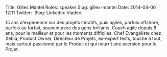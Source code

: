 Title: Gilles Mantel
Roles: speaker
Slug: gilles-mantel
Date: 2014-04-06 12:11
Twitter: ‎
Blog: 
Linkedin:
Viadeo: 

15 ans d'expérience sur des projets itératifs, puis agiles, parfois offshore, parfois au forfait, souvent avec des gens brillants. Coach agile depuis 8 ans, pour le meilleur et pour les moments difficiles. Chef Evangéliste chez Xebia, Product Owner, Directeur de Projets, ex-expert tests, touche à tout, mais surtout passionné par le Produit et qui nourrit une aversion pour le Projet.


